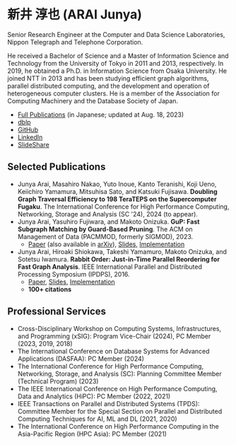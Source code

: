 # 新井 淳也 (ARAI Junya)

Senior Research Engineer at the Computer and Data Science Laboratories, Nippon Telegraph and Telephone Corporation.

He received a Bachelor of Science and a Master of Information Science and Technology from the University of Tokyo in 2011 and 2013, respectively. In 2019, he obtained a Ph.D. in Information Science from Osaka University. He joined NTT in 2013 and has been studying efficient graph algorithms, parallel distributed computing, and the development and operation of heterogeneous computer clusters. He is a member of the Association for Computing Machinery and the Database Society of Japan.

- [Full Publications](https://github.com/araij/araij.github.io/blob/master/pubs.pdf) (in Japanese; updated at Aug. 18, 2023)
- [dblp](https://dblp.org/pid/129/5665.html)
- [GitHub](https://github.com/araij)
- [LinkedIn](https://www.linkedin.com/in/araij/)
- [SlideShare](https://www.slideshare.net/ssusere4a540/)

## Selected Publications

- Junya Arai, Masahiro Nakao, Yuto Inoue, Kanto Teranishi, Koji Ueno, Keiichiro Yamamura, Mitsuhisa Sato, and Katsuki Fujisawa. **Doubling Graph Traversal Efficiency to 198 TeraTEPS on the Supercomputer Fugaku**. The International Conference for High Performance Computing, Networking, Storage and Analysis (SC '24), 2024 (to appear).
- Junya Arai, Yasuhiro Fujiwara, and Makoto Onizuka. **GuP: Fast Subgraph Matching by Guard-Based Pruning**. The ACM on Management of Data (PACMMOD, formerly SIGMOD), 2023.
    - [Paper](https://dl.acm.org/doi/abs/10.1145/3589312) (also available in [arXiv](https://arxiv.org/abs/2306.06557)), [Slides](https://github.com/araij/araij.github.io/blob/master/slides/2306_gup_sigmod.pdf), [Implementation](https://github.com/araij/gup)
- Junya Arai, Hiroaki Shiokawa, Takeshi Yamamuro, Makoto Onizuka, and Sotetsu Iwamura. **Rabbit Order: Just-in-Time Parallel Reordering for Fast Graph Analysis**. IEEE International Parallel and Distributed Processing Symposium (IPDPS), 2016.
    - [Paper](https://ieeexplore.ieee.org/abstract/document/7515998), [Slides](https://github.com/araij/araij.github.io/blob/master/slides/1605_rabbit_order_ipdps.pdf), [Implementation](https://github.com/araij/rabbit_order)
    - **100+ citations**

## Professional Services

- Cross-Disciplinary Workshop on Computing Systems, Infrastructures, and Programming (xSIG): Program Vice-Chair (2024), PC Member (2023, 2019, 2018)
- The International Conference on Database Systems for Advanced Applications (DASFAA): PC Member (2024)
- The International Conference for High Performance Computing, Networking, Storage, and Analysis (SC): Planning Committee Member (Technical Program) (2023)
- The IEEE International Conference on High Performance Computing, Data and Analytics (HiPC): PC Member (2022, 2021)
- IEEE Transactions on Parallel and Distributed Systems (TPDS): Committee Member for the Special Section on Parallel and Distributed Computing Techniques for AI, ML and DL (2021, 2020)
- The International Conference on High Performance Computing in the Asia-Pacific Region (HPC Asia): PC Member (2021)

